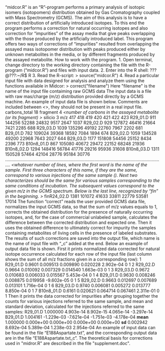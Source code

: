 “midcor.R” is an “R”-program performs a primary analysis of isotopic isomers (isotopomers) distribution obtained by Gas Cromatography coupled with Mass Spectrometry (GCMS). The aim of this analysis is to have a correct distribution of artificially introduced isotopes. To this end the program performs a correction for natural occurring isotopes and also correction for “impurities” of the assay media that give peaks overlapping with the those produced by the artificially introduced label. This program offers two ways of corrections of “impurities” resulted from overlapping the assayed mass isotopomer distribution with peaks produced either by unknown metabolites in the media, or by different fragments produced by the assayed metabolite. How to work with the program. 1. Open terminal, change directory to the working directory containing the file with the R-program (“midcor.R”) and files with input data. 2. Enter into the R shell: ???@???:~/R$ R 3. Read the R-script: > source("midcor.R") 4. Read a particular input file with data designed for analysis and analyze them using the functions available in Midcor: > correct("filename") Here "filename" is the name of the input file contaiming raw GCMS data The input data is a file with raw mas/charge (m/z) distribution provided directly by a GCMS machine. An example of input data file is shown below. Comments are included between *<>*, they should not be present in a real input file. *<content of an input file is below>* carbons_total 18 *<Total number of carbons in the derivated fragment>* fragment 4 *<number of carbons in the assayed metabolite (or its fragment) >* silicio 3 *<Total number of Si atoms in the derivated fragment>* m/z 417 418 419 420 421 422 423 R29_01.D 911 144256 52288 24832 9517 2647 1037 R29_02.D 929 127872 46416 21664 7421 2285 688 R29_03.D 1039 135296 49192 22760 7967 2202 681 B29_01.D 782 109024 39368 18592 7084 1894 674 B29_02.D 1059 134528 49200 22968 7643 2027 644 B29_03.D 1177 151808 54456 25152 8434 2396 773 B10n8_01.D 867 105080 40672 29472 22152 68248 21936 B10n8_02.D 1294 148416 56784 41776 29216 95936 31608 B10n8_03.D 1311 150528 57464 42104 28776 95184 30776 …............................................................................................................................. *<whatever number of lines, where the first word is the name of the sample. First three characters of this name, if they are the same, correspond to various injections of the same sample (). Next two characterizes should be the same for various samples corresponding to the same conditions of incubation. The subsequent values correspond to the given m/z in the GCMS spectrum. Below is the last line, recognized by “fin” in the beginning. >* finR24_02.D 1381 101072 41633 33811 22779 53581 17014 *<end of an input file>* The function “correct” reads the user provided GCMS data file, normalizes the input GCMS data, so that the sum of m/z values equals to 1, corrects the obtained distribution for the presence of naturally occurring isotopes, and, for the case of commercial unlabeled sample, calculates the difference between the corrected distribution and expected one. Then it uses the obtained difference to ultimately correct for impurity the samples containing metabolites of living cells in the presence of labeled substrates. The results of such corrections are saved into the output file, which name is the name of input file with “_c” added at the end. Below an example of output data file is shown. First it prints normalized data corrected for natural isotope occurrence calculated for each row of the input file (last column shows the sum of all m/z fractions given in a corresponding row): 1 R29_01.D 0.9601 0.009513 0.009890 0.020228 2.902e-04 0 1 2 R29_02.D 0.9664 0.010092 0.007329 0.014540 1.663e-03 0 1 3 R29_03.D 0.9672 0.010683 0.006033 0.015567 5.453e-04 0 1 4 B29_01.D 0.9630 0.008246 0.008875 0.019958 -9.602e-05 0 1 5 B29_02.D 0.9663 0.012697 0.007689 0.013101 1.716e-04 0 1 6 B29_03.D 0.9740 0.006081 0.005272 0.013777 8.850e-04 0 1 7 B10n8_01.D 0.6161 0.020621 0.064714 0.067461 2.311e-01 0 1 Then it prints the data corrected for impurities after grouping together the counts for various injections referred to the same sample, and mean and standard deviation, calculated for the injections referred to the same samples: R29_01.D 1.000000 4.903e-14 8.902e-15 4.065e-14 -3.297e-14 B29_01.D 1.004161 -1.229e-03 -7.621e-04 -1.751e-03 -4.178e-04 **mean** 1.000000 0.000e+00 0.000e+00 0.000e+00 0.000e+00 **sd** 0.002942 8.692e-04 5.389e-04 1.238e-03 2.954e-04 An example of input data can be found in the file “E188Aspartate.txt”, and the corresponding output data are in the file “E188Aspartate.txt_c”. The theoretical basis for corrections used in "midror.R" are described in the file "supplement.doc".
